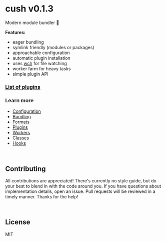 # cush v0.1.3

Modern module bundler 🎁

**Features:**
- eager bundling
- symlink friendly (modules or packages)
- approachable configuration
- automatic plugin installation
- uses [wch][wch] for file watching
- worker farm for heavy tasks
- simple plugin API

[wch]: https://github.com/aleclarson/wch

### [List of plugins](https://github.com/aleclarson/cush/wiki/Plugins)

### Learn more
- [Configuration](./docs/config.md)
- [Bundling](./docs/bundling.md)
- [Formats](./docs/formats.md)
- [Plugins](./docs/plugins.md)
- [Workers](./docs/workers.md)
- [Classes](./docs/fs.md)
- [Hooks](./docs/hooks.md)

&nbsp;

## Contributing

All contributions are appreciated! There's currently no style guide, but do your best to blend in with the code around you. If you have questions about implementation details, open an issue. Pull requests will be reviewed in a timely manner. Thanks for the help!

&nbsp;

## License

MIT
